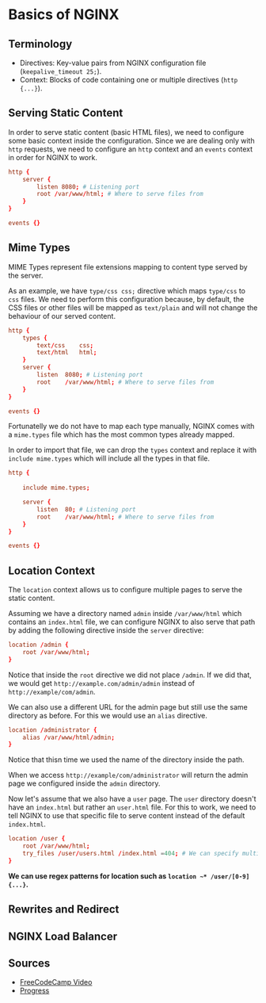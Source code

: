 # Basics of NGINX

## Terminology

- Directives: Key-value pairs from NGINX configuration file (`keepalive_timeout 25;`).
- Context: Blocks of code containing one or multiple directives (`http {...}`).

## Serving Static Content

In order to serve static content (basic HTML files), we need to configure some basic context inside the configuration. Since we are dealing only with `http` requests, we need to configure an `http` context and an `events` context in order for NGINX to work.

```conf
http {
    server {
        listen 8080; # Listening port
        root /var/www/html; # Where to serve files from
    }
}

events {}
```

## Mime Types

MIME Types represent file extensions mapping to content type served by the server.

As an example, we have `type/css css;` directive which maps `type/css` to `css` files. We need to perform this configuration because, by default, the CSS files or other files will be mapped as `text/plain` and will not change the behaviour of our served content.

```conf
http {
    types {
        text/css    css;
        text/html   html;
    }
    server {
        listen  8080; # Listening port
        root    /var/www/html; # Where to serve files from
    }
}

events {}
```

Fortunatelly we do not have to map each type manually, NGINX comes with a `mime.types` file which has the most common types already mapped.

In order to import that file, we can drop the `types` context and replace it with `include mime.types` which will include all the types in that file.

```conf
http {
    
    include mime.types;

    server {
        listen  80; # Listening port
        root    /var/www/html; # Where to serve files from
    }
}

events {}
```

## Location Context

The `location` context allows us to configure multiple pages to serve the static content.

Assuming we have a directory named `admin` inside `/var/www/html` which contains an `index.html` file, we can configure NGINX to also serve that path by adding the following directive inside the `server` directive:

```conf
location /admin {
    root /var/www/html;
}
```

Notice that inside the `root` directive we did not place `/admin`. If we did that, we would get `http://example.com/admin/admin` instead of `http://example/com/admin`.

We can also use a different URL for the admin page but still use the same directory as before. For this we would use an `alias` directive.

```conf
location /administrator {
    alias /var/www/html/admin;
}
```

Notice that thisn time we used the name of the directory inside the path.

When we access `http://example/com/administrator` will return the admin page we configured inside the `admin` directory.

Now let's assume that we also have a `user` page. The `user` directory doesn't have an `index.html` but rather an `user.html` file. For this to work, we need to tell NGINX to use that specific file to serve content instead of the default `index.html`.

```conf
location /user {
    root /var/www/html;
    try_files /user/users.html /index.html =404; # We can specify multiple paths which will be tried in order (such as the user.html and then the homepage in our case). We can also mention the error code to return if there is no match. That is the purpose of the =404 in this case.
}
```

**We can use regex patterns for location such as `location ~* /user/[0-9] {...}`.**

## Rewrites and Redirect

## NGINX Load Balancer

## Sources

- [FreeCodeCamp Video](https://www.youtube.com/watch?v=9t9Mp0BGnyI)
- [Progress](https://youtu.be/9t9Mp0BGnyI?t=1997)
